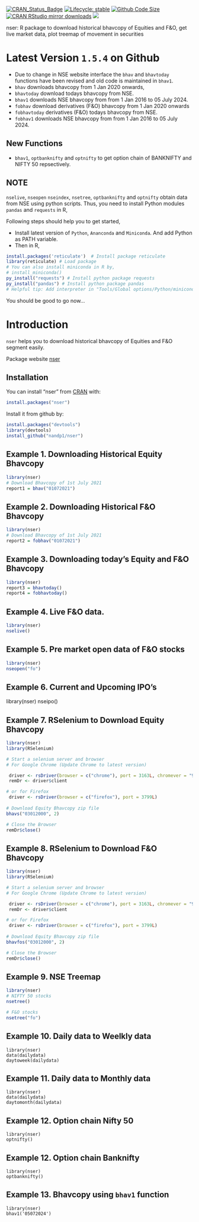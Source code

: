 
<!-- README.md is generated from README.Rmd. Please edit that file -->
<!-- badges: start -->

[![CRAN_Status_Badge](https://www.r-pkg.org/badges/version/nser)](https://cran.r-project.org/package=nser)
[![Lifecycle:
stable](https://img.shields.io/badge/lifecycle-stable-brightgreen.svg)](https://lifecycle.r-lib.org/articles/stages.html#stable-1)
[![Github Code Size](https://img.shields.io/github/languages/code-size/nandp1/gpbStat.svg)](https://github.com/nandp1/nser)
[![CRAN RStudio mirror downloads](https://cranlogs.r-pkg.org/badges/last-month/metan?color=orange)](https://r-pkg.org/pkg/nser)
[![](https://cranlogs.r-pkg.org/badges/grand-total/nser)](https://cran.r-project.org/package=nser)

<!-- badges: end -->
nser: R package to download historical bhavcopy of Equities and F&O, get live market data, plot treemap of movement in securities

# Latest Version `1.5.4` on Github 
  * Due to change in NSE website interface the `bhav` and `bhavtoday` functions have been revised and old code is maintained in `bhav1`. 
  * `bhav` downloads bhavcopy from 1 Jan 2020 onwards,
  * `bhavtoday` download todays bhavcopy from NSE.  
  * `bhav1` downloads NSE bhavcopy from from 1 Jan 2016 to  05 July 2024.
  * `fobhav` download derivatives (F&O) bhavcopy from 1 Jan 2020 onwards
  * `fobhavtoday` derivatives (F&O) todays bhavcopy from NSE.
  * `fobhav1` downloads NSE bhavcopy from from 1 Jan 2016 to  05 July 2024.
    
## New Functions
* `bhav1`, `optbanknifty` and `optnifty` to get option chain of BANKNIFTY and NIFTY 50 repsectively.
  
## NOTE 
`nselive`, `nseopen` `nseindex`, `nsetree`, `optbanknifty` and `optnifty` obtain data from NSE using python scripts. Thus, you need to install Python modules `pandas` and `requests` in R, 

Following steps should help you to get started, 
* Install latest version of `Python`, `Ananconda` and `Miniconda`. And add Python as PATH variable. 
* Then in R, 
``` r
install.packages('reticulate')  # Install package reticulate
library(reticulate) # Load package
# You can also install miniconda in R by,
# install_miniconda()
py_install("requests") # Install python package requests
py_install("pandas") # Install python package pandas
# Helpful tip: Add interpreter in "Tools/Global options/Python/miniconda". 
```
You should be good to go now...

# Introduction

`nser` helps you to download historical bhavcopy of Equities and F&O
segment easily.

Package website [nser](https://nandp1.github.io/nser/)

## Installation

You can install “nser” from
[CRAN](https://cran.r-project.org/package=nser) with:

``` r
install.packages("nser")
```

Install it from github by:

``` r
install.packages("devtools")
library(devtools)
install_github("nandp1/nser")
```

## Example 1. Downloading Historical Equity Bhavcopy

``` r
library(nser)
# Download Bhavcopy of 1st July 2021
report1 = bhav("01072021")
```

## Example 2. Downloading Historical F&O Bhavcopy

``` r
library(nser)
# Download Bhavcopy of 1st July 2021
report2 = fobhav("01072021")
```

## Example 3. Downloading today’s Equity and F&O Bhavcopy

``` r
library(nser)
report3 = bhavtoday()
report4 = fobhavtoday()
```

## Example 4. Live F&O data.

``` r
library(nser)
nselive()
```

## Example 5. Pre market open data of F&O stocks

``` r
library(nser)
nseopen("fo")
```

## Example 6. Current and Upcoming IPO’s

library(nser)
nseipo()

## Example 7. RSelenium to Download Equity Bhavcopy

``` r
library(nser)
library(RSelenium)

# Start a selenium server and browser
# For Google Chrome (Update Chrome to latest version)

 driver <- rsDriver(browser = c("chrome"), port = 3163L, chromever = "91.0.4472.101")
 remDr <- driver$client

# or for Firefox
 driver <- rsDriver(browser = c("firefox"), port = 3799L)
 
# Download Equity Bhavcopy zip file
bhavs("03012000", 2)

# Close the Browser
remDr$close()
```

## Example 8. RSelenium to Download F&O Bhavcopy

``` r
library(nser)
library(RSelenium)

# Start a selenium server and browser
# For Google Chrome (Update Chrome to latest version)

 driver <- rsDriver(browser = c("chrome"), port = 3163L, chromever = "91.0.4472.101")
 remDr <- driver$client

# or for Firefox
 driver <- rsDriver(browser = c("firefox"), port = 3799L)
 
# Download Equity Bhavcopy zip file
bhavfos("03012000", 2)

# Close the Browser
remDr$close()
```

## Example 9. NSE Treemap

``` r
library(nser)
# NIFTY 50 stocks
nsetree()

# F&O stocks
nsetree("fo")
```

## Example 10. Daily data to Weelkly data

    library(nser)
    data(dailydata)
    daytoweek(dailydata)

## Example 11. Daily data to Monthly data

    library(nser)
    data(dailydata)
    daytomonth(dailydata)

## Example 12. Option chain Nifty 50

    library(nser)
    optnifty()

## Example 12. Option chain Banknifty

    library(nser)
    optbanknifty()
    
## Example 13. Bhavcopy using `bhav1` function 

    library(nser)
    bhav1('05072024')
    
    

